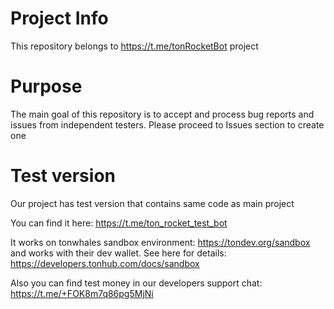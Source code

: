 # Project Info

This repository belongs to https://t.me/tonRocketBot project

# Purpose

The main goal of this repository is to accept and process bug reports and issues from independent testers. 
Please proceed to Issues section to create one 

# Test version

Our project has test version that contains same code as main project

You can find it here: https://t.me/ton_rocket_test_bot

It works on tonwhales sandbox environment: https://tondev.org/sandbox and works with their dev wallet. See here for details: https://developers.tonhub.com/docs/sandbox

Also you can find test money in our developers support chat: https://t.me/+FOK8m7q86pg5MjNi 
